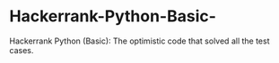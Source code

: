 # Hackerrank-Python-Basic-
Hackerrank Python (Basic): The optimistic code that solved all the test cases.

